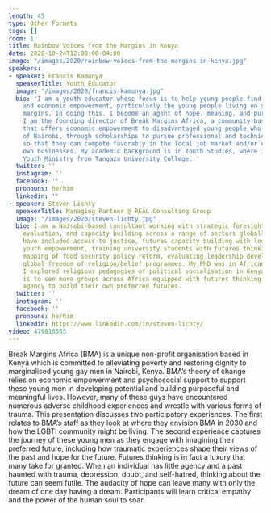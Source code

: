 ```yaml
---
length: 45
type: Other Formats
tags: []
room: 1
title: Rainbow Voices from the Margins in Kenya
date: 2020-10-24T12:00:00-04:00
image: "/images/2020/rainbow-voices-from-the-margins-in-kenya.jpg"
speakers:
- speaker: Francis Kamunya
  speakerTitle: Youth Educator
  image: "/images/2020/francis-kamunya.jpg"
  bio: 'I am a youth educator whose focus is to help young people find psychosocial
    and economic empowerment, particularly the young people living on social-economic
    margins. In doing this, I become an agent of hope, meaning, and purpose in life.
    I am the founding director of Break Margins Africa, a community-based organisation
    that offers economic empowerment to disadvantaged young people who hail from slums
    of Nairobi, through scholarships to pursue professional and technical training
    so that they can compete favorably in the local job market and/or establish their
    own businesses. My academic background is in Youth Studies, where I have a BA
    Youth Ministry from Tangaza University College. '
  twitter: ''
  instagram: ''
  facebook: ''
  pronouns: he/him
  linkedin: ''
- speaker: Steven Lichty
  speakerTitle: Managing Partner @ REAL Consulting Group
  image: "/images/2020/steven-lichty.jpg"
  bio: I am a Nairobi-based consultant working with strategic foresight, research,
    evaluation, and capacity building across a range of sectors globally. Projects
    have included access to justice, futures capacity building with local LGBTI groups,
    youth empowerment, training university students with futures thinking, systems
    mapping of food security policy reform, evaluating leadership development and
    global freedom of religion/belief programmes. My PhD was in African Studies, where
    I explored religious pedagogies of political socialisation in Kenya. My dream
    is to see more groups across Africa equipped with futures thinking and increased
    agency to build their own preferred futures.
  twitter: ''
  instagram: ''
  facebook: ''
  pronouns: he/him
  linkedin: https://www.linkedin.com/in/steven-lichty/
video: 479816563
---
```


Break Margins Africa (BMA) is a unique non-profit organisation based in Kenya which is committed to alleviating poverty and restoring dignity to marginalised young gay men in Nairobi, Kenya. BMA’s theory of change relies on economic empowerment and psychosocial support to support these young men in developing potential and building purposeful and meaningful lives. However, many of these guys have encountered numerous adverse childhood experiences and wrestle with various forms of trauma. This presentation discusses two participatory experiences. The first relates to BMA’s staff as they look at where they envision BMA in 2030 and how the LGBTI community might be living. The second experience captures the journey of these young men as they engage with imagining their preferred future, including how traumatic experiences shape their views of the past and hope for the future. Futures thinking is in fact a luxury that many take for granted. When an individual has little agency and a past haunted with trauma, depression, doubt, and self-hatred, thinking about the future can seem futile. The audacity of hope can leave many with only the dream of one day having a dream. Participants will learn critical empathy and the power of the human soul to soar.